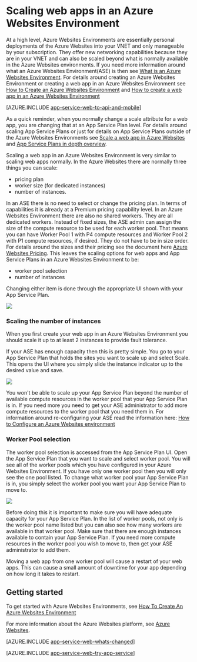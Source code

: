 <properties 
	pageTitle="How to Scale a Web App in an Azure Websites Environment" 
	description="Scaling a web app in an Azure Websites Environment" 
	services="app-service" 
	documentationCenter="" 
	authors="ccompy" 
	manager="stefsch" 
	editor="jimbe"/>

<tags
	ms.service="app-service"
	ms.date="09/16/2015"
	wacn.date=""/>

# Scaling web apps in an Azure Websites Environment #

At a high level, Azure Websites Environments are essentially personal deployments of the Azure Websites into your VNET and only manageable by your subscription. They offer new networking capabilities because they are in your VNET and can also be scaled beyond what is normally available in the Azure Websites environments.  If you need more information around what an Azure Websites Environment(ASE) is then see [What is an Azure Websites Environment][WhatisASE].  For details around creating an Azure Websites Environment or creating a web app in an Azure Websites Environment see [How to Create an Azure Websites Environment][HowtoCreateASE] and [How to create a web app in an Azure Websites Environment][CreateWebappinASE]

[AZURE.INCLUDE [app-service-web-to-api-and-mobile](../includes/app-service-web-to-api-and-mobile.md)] 

As a quick reminder, when you normally change a scale attribute for a web app, you are changing that at an App Service Plan level.  For details around scaling App Service Plans or just for details on App Service Plans outside of the Azure Websites Environments see [Scale a web app in Azure Websites][ScaleWebapp] and [App Service Plans in depth overview][Appserviceplans].

Scaling a web app in an Azure Websites Environment is very similar to scaling web apps normally.  In the Azure Websites there are normally three things you can scale:

- pricing plan
- worker size (for dedicated instances)
- number of instances.

In an ASE there is no need to select or change the pricing plan.  In terms of capabilities it is already at a Premium pricing capability level.  In an Azure Websites Environment there are also no shared workers.  They are all dedicated workers.  Instead of fixed sizes, the ASE admin can assign the size of the compute resource to be used for each worker pool.  That means you can have Worker Pool 1 with P4 compute resources and Worker Pool 2 with P1 compute resources, if desired.  They do not have to be in size order.  For details around the sizes and their pricing see the document here [Azure Websites Pricing][AppServicePricing].  This leaves the scaling options for web apps and App Service Plans in an Azure Websites Environment to be:

- worker pool selection
- number of instances

Changing either item is done through the appropriate UI shown with your App Service Plan.

![][1]

### Scaling the number of instances ###

When you first create your web app in an Azure Websites Environment you should scale it up to at least 2 instances to provide fault tolerance.   

If your ASE has enough capacity then this is pretty simple.  You go to your App Service Plan that holds the sites you want to scale up and select Scale.  This opens the UI where you simply slide the instance indicator up to the desired value and save.  

![][2]

You won't be able to scale up your App Service Plan beyond the number of available compute resources in the worker pool that your App Service Plan is in.  If you need more you need to get your ASE administrator to add more compute resources to the worker pool that you need them in.  For information around re-configuring your ASE read the information here: [How to Configure an Azure Websites environment][HowtoConfigureASE] 
 

### Worker Pool selection ###

The worker pool selection is accessed from the App Service Plan UI.  Open the App Service Plan that you want to scale and select worker pool.  You will see all of the worker pools which you have configured in your Azure Websites Environment.  If you have only one worker pool then you will only see the one pool listed.  To change what worker pool your App Service Plan is in, you simply select the worker pool you want your App Service Plan to move to.  

![][3]

Before doing this it is important to make sure you will have adequate capacity for your App Service Plan.  In the list of worker pools, not only is the worker pool name listed but you can also see how many workers are available in that worker pool.  Make sure that there are enough instances available to contain your App Service Plan.  If you need more compute resources in the worker pool you wish to move to, then get your ASE administrator to add them.  

Moving a web app from one worker pool will cause a restart of your web apps.  This can cause a small amount of downtime for your app depending on how long it takes to restart.  

## Getting started

To get started with Azure Websites Environments, see [How To Create An Azure Websites Environment][HowtoCreateASE]

For more information about the Azure Websites platform, see [Azure Websites][AzureAppService].

[AZURE.INCLUDE [app-service-web-whats-changed](../includes/app-service-web-whats-changed.md)]

[AZURE.INCLUDE [app-service-web-try-app-service](../includes/app-service-web-try-app-service.md)]

<!--Image references-->
[1]: ./media/app-service-web-scale-a-web-app-in-an-app-service-environment/scaleasp.png
[2]: ./media/app-service-web-scale-a-web-app-in-an-app-service-environment/scaleinstances.png
[3]: ./media/app-service-web-scale-a-web-app-in-an-app-service-environment/scalepool.png

<!--Links-->
[WhatisASE]: /documentation/articles/app-service-app-service-environment-intro/
[ScaleWebapp]: /documentation/articles/web-sites-scale/
[HowtoCreateASE]: /documentation/articles/app-service-web-how-to-create-an-app-service-environment/
[HowtoConfigureASE]: /documentation/articles/app-service-web-configure-an-app-service-environment/
[CreateWebappinASE]: /documentation/articles/app-service-web-how-to-create-a-web-app-in-an-ase/
[Appserviceplans]: /documentation/articles/azure-web-sites-web-hosting-plans-in-depth-overview/
[AppServicePricing]: /home/features/app-service/#price 
[AzureAppService]: /documentation/services/web-sites/
 